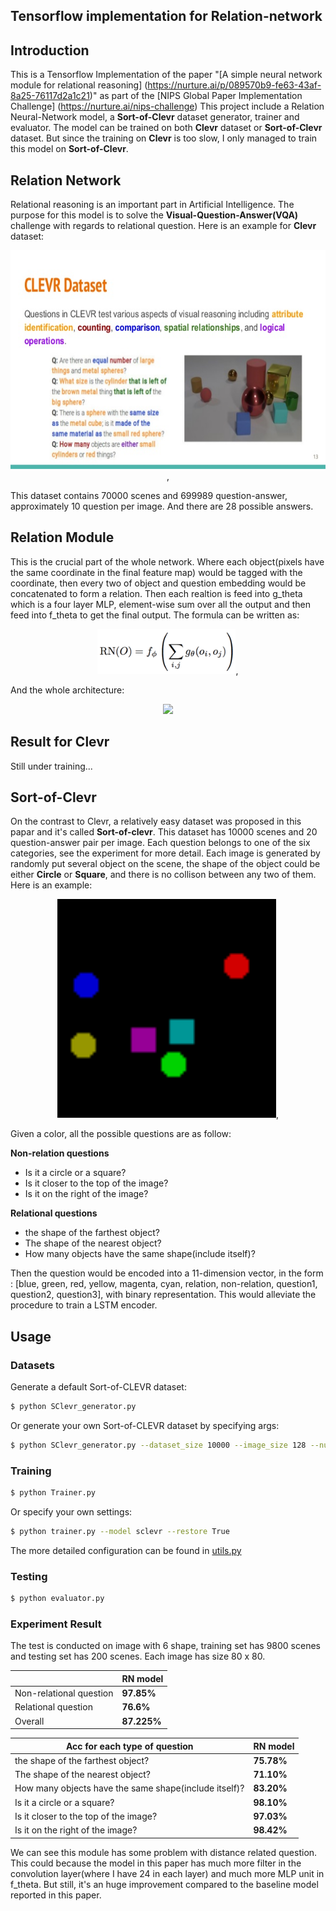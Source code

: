## Tensorflow implementation for Relation-network

## Introduction
This is a Tensorflow Implementation of the paper "[A simple neural network module for relational reasoning]
(https://nurture.ai/p/089570b9-fe63-43af-8a25-76117d2a1c21)" as part of the [NIPS Global Paper Implementation Challenge]
(https://nurture.ai/nips-challenge)
This project include a Relation Neural-Network model, a **Sort-of-Clevr** dataset generator, trainer and evaluator.
The model can be trained on both **Clevr** dataset or **Sort-of-Clevr** dataset. But since the training on **Clevr** is too slow, I only
managed to train this model on **Sort-of-Clevr**.

## Relation Network
Relational reasoning is an important part in Artificial Intelligence. The purpose for this model is to solve the **Visual-Question-Answer(VQA)**
challenge with regards to relational question. Here is an example for **Clevr** dataset:

<p align="center">
  <img src="figures/clevr-sample.jpg" height="350"/>,
</p>

This dataset contains 70000 scenes and 699989 question-answer, approximately 10 question per image. And there are 28 possible answers.
## Relation Module
This is the crucial part of the whole network. Where each object(pixels have the same coordinate in the final feature map) would be tagged
with the coordinate, then every two of object and question embedding would be concatenated to form a relation. Then each realtion is feed into
g_theta which is a four layer MLP, element-wise sum over all the output and then feed into f_theta to get the final output. The formula can be written as:

<p align="center">
    <img src="figures/rn_eq.png" height="72"/>,
</p>

And the whole architecture:

<p align="center">
    <img src="figures/RN.png" height="350"/>
</p>

## Result for Clevr
Still under training...

## Sort-of-Clevr
On the contrast to Clevr, a relatively easy dataset was proposed in this papar and it's called **Sort-of-clevr**. This dataset has
10000 scenes and 20 question-answer pair per image. Each question belongs to one of the six categories, see the experiment for more detail.
Each image is generated by randomly put several object on the scene, the shape of the object could be either **Circle** or **Square**, and 
there is no collison between any two of them. Here is an example:

<p align="center">
  <img src="figures/sample.png" height="350"/>,
</p>

Given a color, all the possible questions are as follow:

**Non-relation questions**
* Is it a circle or a square?
* Is it closer to the top of the image?
* Is it on the right of the image?

**Relational questions**

* the shape of the farthest object?
* The shape of the nearest object?
* How many objects have the same shape(include itself)?

Then the question would be encoded into a 11-dimension vector, in the form : [blue, green, red, yellow, magenta, cyan, relation, non-relation, question1, question2, question3],
with binary representation. This would alleviate the procedure to train a LSTM encoder.

## Usage

### Datasets

Generate a default Sort-of-CLEVR dataset:

```bash
$ python SClevr_generator.py
```

Or generate your own Sort-of-CLEVR dataset by specifying args:

```bash
$ python SClevr_generator.py --dataset_size 10000 --image_size 128 --num_obj 5 --split_rate 2e-2
```

### Training

```bash
$ python Trainer.py
```

Or specify your own settings:

```bash
$ python trainer.py --model sclevr --restore True
```
The more detailed configuration can be found in [utils.py](https://github.com/obitto/relation-network/blob/master/utils.py)

### Testing

```bash
$ python evaluator.py
```
### Experiment Result
The test is conducted on image with 6 shape, training set has 9800 scenes and testing set has 200 scenes. Each image has size 80 x 80.

| | RN model |
| --- | --- |
| Non-relational question | **97.85%** |
| Relational question | **76.6%** |
| Overall | **87.225%** |


| Acc for each type of question| RN model |
| --- | --- |
| the shape of the farthest object? | **75.78%** |
| The shape of the nearest object? | **71.10%** |
| How many objects have the same shape(include itself)? | **83.20%** |
| Is it a circle or a square? | **98.10%** |
| Is it closer to the top of the image? | **97.03%** |
| Is it on the right of the image? | **98.42%** |

We can see this module has some problem with distance related question. This could because the model in this paper has 
much more filter in the convolution layer(where I have 24 in each layer) and much more MLP unit in f_theta. But still, it's an huge
improvement compared to the baseline model reported in this paper.


